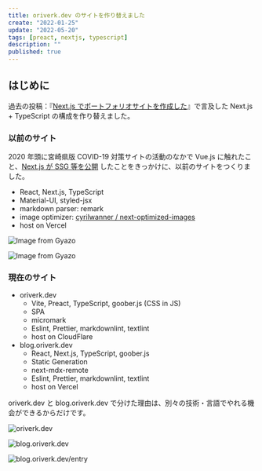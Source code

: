 ```yaml
---
title: oriverk.dev のサイトを作り替えました
create: "2022-01-25"
update: "2022-05-20"
tags: [preact, nextjs, typescript]
description: ""
published: true
---
```


## はじめに

過去の投稿：『[Next.js でポートフォリオサイトを作成した](https://blog.oriverk.dev/entry/2020/20200526-next-portfolio/)』で言及した Next.js + TypeScript の構成を作り替えました。

### 以前のサイト

2020 年頭に宮崎県版 COVID-19 対策サイトの活動のなかで Vue.js に触れたこと、[Next.js が SSG 等を公開](https://nextjs.org/blog/next-9-3) したことをきっかけに、以前のサイトをつくりました。

- React, Next.js, TypeScript
- Material-UI, styled-jsx
- markdown parser: remark
- image optimizer: [cyrilwanner / next-optimized-images](https://github.com/cyrilwanner/next-optimized-images)
- host on Vercel

![Image from Gyazo](https://i.gyazo.com/b3a6bea1c281fac879e9d9e0e824523a.jpg "トップページ")

![Image from Gyazo](https://i.gyazo.com/e8558777eac747332b3130719f741adb.png "投稿一覧")

### 現在のサイト

- oriverk.dev
  - Vite, Preact, TypeScript, goober.js (CSS in JS)
  - SPA
  - micromark
  - Eslint, Prettier, markdownlint, textlint
  - host on CloudFlare
- blog.oriverk.dev
  - React, Next.js, TypeScript, goober.js
  - Static Generation
  - next-mdx-remote
  - Eslint, Prettier, markdownlint, textlint
  - host on Vercel

oriverk.dev と blog.oriverk.dev で分けた理由は、別々の技術・言語でやれる機会ができるからだけです。

![oriverk.dev](https://i.imgur.com/H29hzzB.webp "oriverk.dev")

![blog.oriverk.dev](https://i.imgur.com/9rMMOeQ.webp "blog.oriverk.dev")

![blog.oriverk.dev/entry](https://i.imgur.com/2nztEhZ.webp "blog.oriverk.dev/entry")

